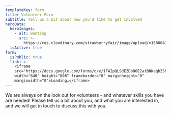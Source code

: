 ```yaml
---
templateKey: form
title: Volunteer Form
subtitle: Tell us a bit about how you'd like to get involved
heroData:
  heroImages:
    - alt: Bunting
      src: >-
        https://res.cloudinary.com/strawberryfair/image/upload/v1580041739/Banner/bunting_unwt07.jpg
  isActive: true
form:
  isPublic: true
  link: >-
    <iframe
    src="https://docs.google.com/forms/d/e/1FAIpQLSdEZDbDOE2atBNKaqhZSh6fY02rRLUsAzyyzU-5MRrDpxRukg/viewform?embedded=true"
    width="640" height="808" frameborder="0" marginheight="0"
    marginwidth="0">Loading…</iframe>
---
```

We are always on the look out for volunteers - and whatever skills you have are needed! Please tell us a bit about you, and what you are interested in, and we will get in touch to discuss this with you.
